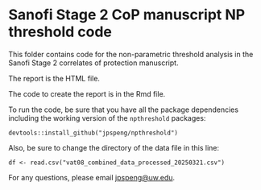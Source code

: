# Sanofi Stage 2 CoP manuscript NP threshold code 

This folder contains code for the non-parametric threshold analysis in the Sanofi Stage 2 correlates of protection manuscript. 

The report is the HTML file. 

The code to create the report is in the Rmd file. 

To run the code, be sure that you have all the package dependencies including the working version of the `npthreshold` packages: 

```{r}
devtools::install_github("jpspeng/npthreshold")
```
Also, be sure to change the directory of the data file in this line: 

```{r}
df <- read.csv("vat08_combined_data_processed_20250321.csv")
```

For any questions, please email jpspeng@uw.edu. 